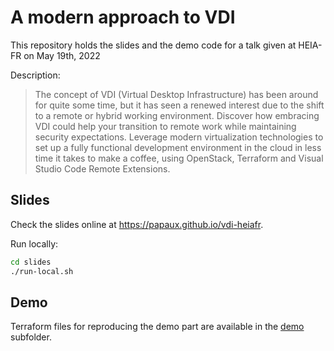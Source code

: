 # A modern approach to VDI

This repository holds the slides and the demo code for a talk given at HEIA-FR on May 19th, 2022

Description:

> The concept of VDI (Virtual Desktop Infrastructure) has been around for quite some time, but it has seen a renewed interest due to the shift to a remote or hybrid working environment.
Discover how embracing VDI could help your transition to remote work while maintaining security expectations. Leverage modern virtualization technologies to set up a fully functional development environment in the cloud in less time it takes to make a coffee, using OpenStack, Terraform and Visual Studio Code Remote Extensions.

## Slides

Check the slides online at https://papaux.github.io/vdi-heiafr.

Run locally:

```bash
cd slides
./run-local.sh
```

## Demo

Terraform files for reproducing the demo part are available in the [demo](demo/) subfolder.


